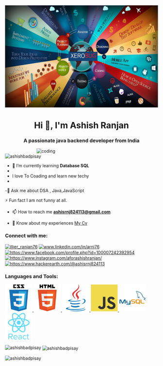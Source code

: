 ![](https://github.com/Ashishbadpisay/Ashishbadpisay/blob/main/logo.jpg)
 <h1 align="center">Hi 👋, I'm Ashish Ranjan</h1>
<h3 align="center">A passionate java backend developer from India</h3>
<img align="right" alt="coding" width ="400" src="https://user-images.githubusercontent.com/55389276/140866485-8fb1c876-9a8f-4d6a-98dc-08c4981eaf70.gif">

<p align="left"> <img src="https://komarev.com/ghpvc/?username=ashishbadpisay&label=Profile%20views&color=0e75b6&style=flat" alt="ashishbadpisay" /> </p>

- 🌱 I’m currently learning **Database SQL**
- 
-  I love To Coading and learn new  techy <br>
-  
-💬 Ask me about DSA , Java,JavaScript

⚡ Fun fact I am not funny at all.

- 📫 How to reach me **ashisrnj824113@gmail.com**

- 📄 Know about my experiences [My Cv](https://drive.google.com/file/d/1euiFX1pCFSW-3XCpq8Bg0RJcDV6dNoOb/view?usp=sharing)

<h3 align="left">Connect with me:</h3>
<p align="left">
<a href="https://twitter.com/@er_ranjan76" target="blank"><img align="center" src="https://raw.githubusercontent.com/rahuldkjain/github-profile-readme-generator/master/src/images/icons/Social/twitter.svg" alt="@er_ranjan76" height="30" width="40" /></a>
<a href="https://linkedin.com/in/www.linkedin.com/in/arnj76" target="blank"><img align="center" src="https://raw.githubusercontent.com/rahuldkjain/github-profile-readme-generator/master/src/images/icons/Social/linked-in-alt.svg" alt="www.linkedin.com/in/arnj76" height="30" width="40" /></a>
<a href="https://fb.com/https://www.facebook.com/profile.php?id=100007242392954" target="blank"><img align="center" src="https://raw.githubusercontent.com/rahuldkjain/github-profile-readme-generator/master/src/images/icons/Social/facebook.svg" alt="https://www.facebook.com/profile.php?id=100007242392954" height="30" width="40" /></a>
<a href="https://instagram.com/https://www.instagram.com/aforashishranjan/" target="blank"><img align="center" src="https://raw.githubusercontent.com/rahuldkjain/github-profile-readme-generator/master/src/images/icons/Social/instagram.svg" alt="https://www.instagram.com/aforashishranjan/" height="30" width="40" /></a>
<a href="https://www.hackerearth.com/https://www.hackerearth.com/@ashisrnj824113" target="blank"><img align="center" src="https://raw.githubusercontent.com/rahuldkjain/github-profile-readme-generator/master/src/images/icons/Social/hackerearth.svg" alt="https://www.hackerearth.com/@ashisrnj824113" height="30" width="40" /></a>
</p>

<h3 align="left">Languages and Tools:</h3>
<p align="left" justify-content="space-between" > <a href="https://www.w3schools.com/css/" target="_blank" rel="noreferrer"> <img src="https://raw.githubusercontent.com/devicons/devicon/master/icons/css3/css3-original-wordmark.svg" alt="css3" width="90" height="90"/> </a> <a href="https://www.w3.org/html/" target="_blank" rel="noreferrer"> <img src="https://raw.githubusercontent.com/devicons/devicon/master/icons/html5/html5-original-wordmark.svg" alt="html5" width="90" height="90"/> </a> <a href="https://www.java.com" target="_blank" rel="noreferrer"> <img src="https://raw.githubusercontent.com/devicons/devicon/master/icons/java/java-original.svg" alt="java" width="90" height="90"/> </a> <a href="https://developer.mozilla.org/en-US/docs/Web/JavaScript" target="_blank" rel="noreferrer"> <img src="https://raw.githubusercontent.com/devicons/devicon/master/icons/javascript/javascript-original.svg" alt="javascript" width="90" height="90"/> </a> <a href="https://www.mysql.com/" target="_blank" rel="noreferrer"> <img src="https://raw.githubusercontent.com/devicons/devicon/master/icons/mysql/mysql-original-wordmark.svg" alt="mysql" width="90" height="90"/> </a> <a href="https://reactjs.org/" target="_blank" rel="noreferrer"> <img src="https://raw.githubusercontent.com/devicons/devicon/master/icons/react/react-original-wordmark.svg" alt="react" width="90" height="90"/> </a> </p>

<p><img align="left" src="https://github-readme-stats.vercel.app/api/top-langs?username=ashishbadpisay&show_icons=true&locale=en&layout=compact" alt="ashishbadpisay" /></p>

<p>&nbsp;<img align="center" src="https://github-readme-stats.vercel.app/api?username=ashishbadpisay&show_icons=true&locale=en" alt="ashishbadpisay" /></p>

<p><img align="center" src="https://github-readme-streak-stats.herokuapp.com/?user=ashishbadpisay&" alt="ashishbadpisay" /></p>

